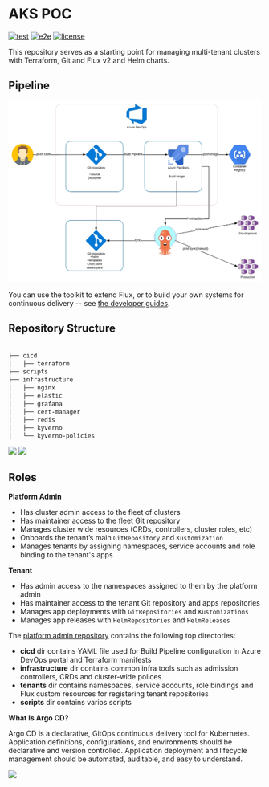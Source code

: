 # AKS POC

[![test](https://github.com/fluxcd/flux2-multi-tenancy/workflows/test/badge.svg)](https://github.com/fluxcd/flux2-multi-tenancy/actions)
[![e2e](https://github.com/fluxcd/flux2-multi-tenancy/workflows/e2e/badge.svg)](https://github.com/fluxcd/flux2-multi-tenancy/actions)
[![license](https://img.shields.io/github/license/fluxcd/flux2-multi-tenancy.svg)](https://github.com/fluxcd/flux2-multi-tenancy/blob/main/LICENSE)

This repository serves as a starting point for managing multi-tenant clusters with Terraform, Git and Flux v2 and Helm charts.

## Pipeline 
![overview](AKS_ArgoCD.jpeg)

You can use the toolkit to extend Flux, or to build your own systems
for continuous delivery -- see [the developer
guides](https://toolkit.fluxcd.io/dev-guides/source-watcher/).


## Repository Structure
```

├── cicd
│   ├── terraform
├── scripts
├── infrastructure
│   ├── nginx
│   ├── elastic
│   ├── grafana
│   ├── cert-manager
│   ├── redis
│   ├── kyverno
│   └── kyverno-policies
```

![](img/pipeline.jpg)
![](https://argoproj.github.io/argo-cd/assets/argocd_architecture.png)

## Roles

**Platform Admin**

- Has cluster admin access to the fleet of clusters
- Has maintainer access to the fleet Git repository
- Manages cluster wide resources (CRDs, controllers, cluster roles, etc)
- Onboards the tenant’s main `GitRepository` and `Kustomization` 
- Manages tenants by assigning namespaces, service accounts and role binding to the tenant's apps

**Tenant** 

- Has admin access to the namespaces assigned to them by the platform admin
- Has maintainer access to the tenant Git repository and apps repositories 
- Manages app deployments with `GitRepositories` and `Kustomizations`
- Manages app releases with `HelmRepositories` and `HelmReleases`

The [platform admin repository](https://github.com/fluxcd/flux2-multi-tenancy/tree/main) contains the following top directories:

- **cicd** dir contains YAML file used for Build Pipeline configuration in Azure DevOps portal and Terraform manifests
- **infrastructure** dir contains common infra tools such as admission controllers, CRDs and cluster-wide polices
- **tenants** dir contains namespaces, service accounts, role bindings and Flux custom resources for registering tenant repositories
- **scripts** dir contains varios scripts

**What Is Argo CD?**

Argo CD is a declarative, GitOps continuous delivery tool for Kubernetes.
Application definitions, configurations, and environments should be declarative and version controlled. Application deployment and lifecycle management should be automated, auditable, and easy to understand.

![](https://argoproj.github.io/argo-cd/assets/argocd-ui.gif)
